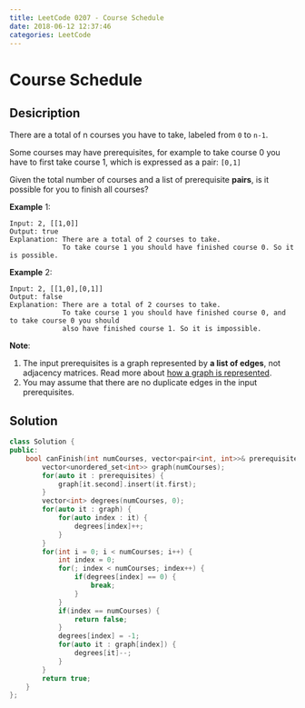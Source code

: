 ```yaml
---
title: LeetCode 0207 - Course Schedule
date: 2018-06-12 12:37:46
categories: LeetCode
---
```

# Course Schedule

<!--more-->

## Desicription

There are a total of n courses you have to take, labeled from `0` to `n-1`.

Some courses may have prerequisites, for example to take course 0 you have to first take course 1, which is expressed as a pair: `[0,1]`

Given the total number of courses and a list of prerequisite **pairs**, is it possible for you to finish all courses?

**Example** 1:

```
Input: 2, [[1,0]] 
Output: true
Explanation: There are a total of 2 courses to take. 
             To take course 1 you should have finished course 0. So it is possible.
```

**Example** 2:

```
Input: 2, [[1,0],[0,1]]
Output: false
Explanation: There are a total of 2 courses to take. 
             To take course 1 you should have finished course 0, and to take course 0 you should
             also have finished course 1. So it is impossible.
```

**Note**:

1. The input prerequisites is a graph represented by **a list of edges**, not adjacency matrices. Read more about [how a graph is represented](https://www.khanacademy.org/computing/computer-science/algorithms/graph-representation/a/representing-graphs).
1. You may assume that there are no duplicate edges in the input prerequisites.

## Solution

```cpp
class Solution {
public:
    bool canFinish(int numCourses, vector<pair<int, int>>& prerequisites) {
        vector<unordered_set<int>> graph(numCourses);
        for(auto it : prerequisites) {
            graph[it.second].insert(it.first);
        }
        vector<int> degrees(numCourses, 0);
        for(auto it : graph) {
            for(auto index : it) {
                degrees[index]++;
            }
        }
        for(int i = 0; i < numCourses; i++) {
            int index = 0;
            for(; index < numCourses; index++) {
                if(degrees[index] == 0) {
                    break;
                }
            }
            if(index == numCourses) {
                return false;
            }
            degrees[index] = -1;
            for(auto it : graph[index]) {
                degrees[it]--;
            }
        }
        return true;
    }
};
```